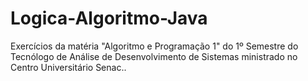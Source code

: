 # Logica-Algoritmo-Java
 Exercícios da matéria "Algoritmo e Programação 1" do 1º Semestre do Tecnólogo de Análise de Desenvolvimento de Sistemas ministrado no Centro Universitário Senac..
